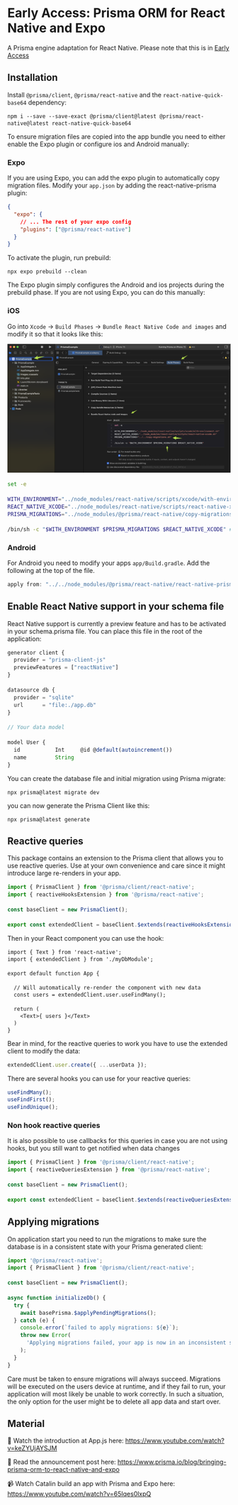 # Early Access: Prisma ORM for React Native and Expo

A Prisma engine adaptation for React Native. Please note that this is in [Early Access](https://www.prisma.io/docs/orm/more/releases#early-access)

## Installation

Install `@prisma/client`, `@prisma/react-native` and the `react-native-quick-base64` dependency:

```
npm i --save --save-exact @prisma/client@latest @prisma/react-native@latest react-native-quick-base64
```

To ensure migration files are copied into the app bundle you need to either enable the Expo plugin or configure ios and Android manually:

### Expo

If you are using Expo, you can add the expo plugin to automatically copy migration files. Modify your `app.json` by adding the react-native-prisma plugin:

```json
{
  "expo": {
    // ... The rest of your expo config
    "plugins": ["@prisma/react-native"]
  }
}
```

To activate the plugin, run prebuild:

```
npx expo prebuild --clean
```

The Expo plugin simply configures the Android and ios projects during the prebuild phase. If you are not using Expo, you can do this manually:


### iOS

Go into `Xcode` → `Build Phases` → `Bundle React Native Code and images` and modify it so that it looks like this:

![xcode_build_phases](xcode.png)

```bash
set -e

WITH_ENVIRONMENT="../node_modules/react-native/scripts/xcode/with-environment.sh"
REACT_NATIVE_XCODE="../node_modules/react-native/scripts/react-native-xcode.sh"
PRISMA_MIGRATIONS="../node_modules/@prisma/react-native/copy-migrations.sh" # Add this

/bin/sh -c "$WITH_ENVIRONMENT $PRISMA_MIGRATIONS $REACT_NATIVE_XCODE" # Add it to the list of running scripts
```

### Android

For Android you need to modify your apps `app/Build.gradle`. Add the following at the top of the file.

```groovy
apply from: "../../node_modules/@prisma/react-native/react-native-prisma.gradle"
```

## Enable React Native support in your schema file

React Native support is currently a preview feature and has to be activated in your schema.prisma file. You can place this file in the root of the application:

```ts
generator client {
  provider = "prisma-client-js"
  previewFeatures = ["reactNative"]
}

datasource db {
  provider = "sqlite"
  url      = "file:./app.db"
}

// Your data model

model User {
  id           Int     @id @default(autoincrement())
  name         String
}
```

You can create the database file and initial migration using Prisma migrate:

```
npx prisma@latest migrate dev
```


you can now generate the Prisma Client like this:

```
npx prisma@latest generate
```

## Reactive queries

This package contains an extension to the Prisma client that allows you to use reactive queries. Use at your own convenience and care since it might introduce large re-renders in your app.

```ts
import { PrismaClient } from '@prisma/client/react-native';
import { reactiveHooksExtension } from '@prisma/react-native';

const baseClient = new PrismaClient();

export const extendedClient = baseClient.$extends(reactiveHooksExtension());
```

Then in your React component you can use the hook:

```tsx
import { Text } from 'react-native';
import { extendedClient } from './myDbModule';

export default function App {

  // Will automatically re-render the component with new data
  const users = extendedClient.user.useFindMany();

  return (
    <Text>{ users }</Text>
  )
}
```

Bear in mind, for the reactive queries to work you have to use the extended client to modify the data:

```ts
extendedClient.user.create({ ...userData });
```

There are several hooks you can use for your reactive queries:

```ts
useFindMany();
useFindFirst();
useFindUnique();
```

### Non hook reactive queries

It is also possible to use callbacks for this queries in case you are not using hooks, but you still want to get notified when data changes

```ts
import { PrismaClient } from '@prisma/client/react-native';
import { reactiveQueriesExtension } from '@prisma/react-native';

const baseClient = new PrismaClient();

export const extendedClient = baseClient.$extends(reactiveQueriesExtension());
```

## Applying migrations

On application start you need to run the migrations to make sure the database is in a consistent state with your Prisma generated client:

```ts
import '@prisma/react-native';
import { PrismaClient } from '@prisma/client/react-native';

const baseClient = new PrismaClient();

async function initializeDb() {
  try {
    await basePrisma.$applyPendingMigrations();
  } catch (e) {
    console.error(`failed to apply migrations: ${e}`);
    throw new Error(
      'Applying migrations failed, your app is now in an inconsistent state. We cannot guarantee safety, it is now your responsibility to reset the database or tell the user to re-install the app'
    );
  }
}
```

Care must be taken to ensure migrations will always succeed. Migrations will be executed on the users device at runtime, and if they fail to run, your application will most likely be unable to work correctly. In such a situation, the only option for the user might be to delete all app data and start over.

## Material

🎥 Watch the introduction at App.js here: https://www.youtube.com/watch?v=keZYUjAYSJM

📖 Read the announcement post here: https://www.prisma.io/blog/bringing-prisma-orm-to-react-native-and-expo

📹 Watch Catalin build an app with Prisma and Expo here: https://www.youtube.com/watch?v=65Iqes0lxpQ

